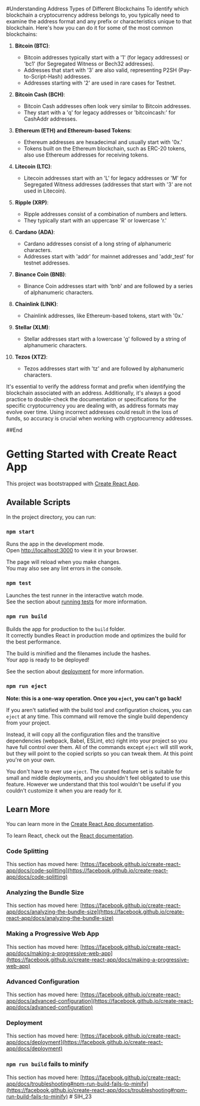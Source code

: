 #Understanding Address Types of Different Blockchains
To identify which blockchain a cryptocurrency address belongs to, you typically need to examine the address format and any prefix or characteristics unique to that blockchain. Here's how you can do it for some of the most common blockchains:

1. **Bitcoin (BTC)**:
   - Bitcoin addresses typically start with a '1' (for legacy addresses) or 'bc1' (for Segregated Witness or Bech32 addresses).
   - Addresses that start with '3' are also valid, representing P2SH (Pay-to-Script-Hash) addresses.
   - Addresses starting with '2' are used in rare cases for Testnet.

2. **Bitcoin Cash (BCH)**:
   - Bitcoin Cash addresses often look very similar to Bitcoin addresses.
   - They start with a 'q' for legacy addresses or 'bitcoincash:' for CashAddr addresses.

3. **Ethereum (ETH) and Ethereum-based Tokens**:
   - Ethereum addresses are hexadecimal and usually start with '0x.'
   - Tokens built on the Ethereum blockchain, such as ERC-20 tokens, also use Ethereum addresses for receiving tokens.

4. **Litecoin (LTC)**:
   - Litecoin addresses start with an 'L' for legacy addresses or 'M' for Segregated Witness addresses (addresses that start with '3' are not used in Litecoin).

5. **Ripple (XRP)**:
   - Ripple addresses consist of a combination of numbers and letters.
   - They typically start with an uppercase 'R' or lowercase 'r.'

6. **Cardano (ADA)**:
   - Cardano addresses consist of a long string of alphanumeric characters.
   - Addresses start with 'addr' for mainnet addresses and 'addr_test' for testnet addresses.

7. **Binance Coin (BNB)**:
   - Binance Coin addresses start with 'bnb' and are followed by a series of alphanumeric characters.

8. **Chainlink (LINK)**:
   - Chainlink addresses, like Ethereum-based tokens, start with '0x.'

9. **Stellar (XLM)**:
   - Stellar addresses start with a lowercase 'g' followed by a string of alphanumeric characters.

10. **Tezos (XTZ)**:
    - Tezos addresses start with 'tz' and are followed by alphanumeric characters.

It's essential to verify the address format and prefix when identifying the blockchain associated with an address. Additionally, it's always a good practice to double-check the documentation or specifications for the specific cryptocurrency you are dealing with, as address formats may evolve over time. Using incorrect addresses could result in the loss of funds, so accuracy is crucial when working with cryptocurrency addresses.

##End

# Getting Started with Create React App

This project was bootstrapped with [Create React App](https://github.com/facebook/create-react-app).

## Available Scripts

In the project directory, you can run:

### `npm start`

Runs the app in the development mode.\
Open [http://localhost:3000](http://localhost:3000) to view it in your browser.

The page will reload when you make changes.\
You may also see any lint errors in the console.

### `npm test`

Launches the test runner in the interactive watch mode.\
See the section about [running tests](https://facebook.github.io/create-react-app/docs/running-tests) for more information.

### `npm run build`

Builds the app for production to the `build` folder.\
It correctly bundles React in production mode and optimizes the build for the best performance.

The build is minified and the filenames include the hashes.\
Your app is ready to be deployed!

See the section about [deployment](https://facebook.github.io/create-react-app/docs/deployment) for more information.

### `npm run eject`

**Note: this is a one-way operation. Once you `eject`, you can't go back!**

If you aren't satisfied with the build tool and configuration choices, you can `eject` at any time. This command will remove the single build dependency from your project.

Instead, it will copy all the configuration files and the transitive dependencies (webpack, Babel, ESLint, etc) right into your project so you have full control over them. All of the commands except `eject` will still work, but they will point to the copied scripts so you can tweak them. At this point you're on your own.

You don't have to ever use `eject`. The curated feature set is suitable for small and middle deployments, and you shouldn't feel obligated to use this feature. However we understand that this tool wouldn't be useful if you couldn't customize it when you are ready for it.

## Learn More

You can learn more in the [Create React App documentation](https://facebook.github.io/create-react-app/docs/getting-started).

To learn React, check out the [React documentation](https://reactjs.org/).

### Code Splitting

This section has moved here: [https://facebook.github.io/create-react-app/docs/code-splitting](https://facebook.github.io/create-react-app/docs/code-splitting)

### Analyzing the Bundle Size

This section has moved here: [https://facebook.github.io/create-react-app/docs/analyzing-the-bundle-size](https://facebook.github.io/create-react-app/docs/analyzing-the-bundle-size)

### Making a Progressive Web App

This section has moved here: [https://facebook.github.io/create-react-app/docs/making-a-progressive-web-app](https://facebook.github.io/create-react-app/docs/making-a-progressive-web-app)

### Advanced Configuration

This section has moved here: [https://facebook.github.io/create-react-app/docs/advanced-configuration](https://facebook.github.io/create-react-app/docs/advanced-configuration)

### Deployment

This section has moved here: [https://facebook.github.io/create-react-app/docs/deployment](https://facebook.github.io/create-react-app/docs/deployment)

### `npm run build` fails to minify

This section has moved here: [https://facebook.github.io/create-react-app/docs/troubleshooting#npm-run-build-fails-to-minify](https://facebook.github.io/create-react-app/docs/troubleshooting#npm-run-build-fails-to-minify)
#   S I H _ 2 3 
 
 
